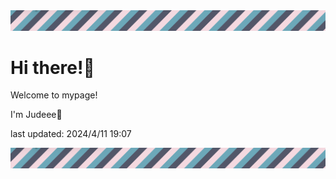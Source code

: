 <!-- Header image -->
<img src="./pokemon/pokemon_5.png" width="1000">

# Hi there!👋

Welcome to mypage!

I'm Judeee🐷

last updated: 2024/4/11 19:07

<!-- Footer image -->
<img src="./pokemon/pokemon_5.png" width="1000">
